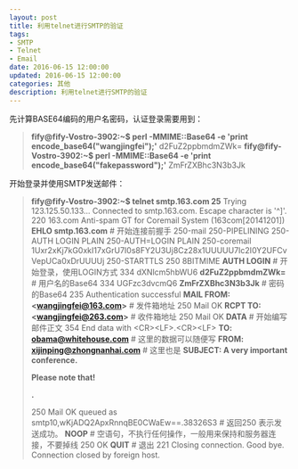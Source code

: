 ```yaml
---
layout: post
title: 利用telnet进行SMTP的验证
tags:
- SMTP
- Telnet
- Email
date: 2016-06-15 12:00:00
updated: 2016-06-15 12:00:00
categories: 其他
description: 利用telnet进行SMTP的验证
---
```

先计算BASE64编码的用户名密码，认证登录需要用到：

>**fify@fify-Vostro-3902:~$ perl -MMIME::Base64 -e 'print encode_base64("wangjingfei");'**
d2FuZ2ppbmdmZWk=
**fify@fify-Vostro-3902:~$ perl -MMIME::Base64 -e 'print encode_base64("fakepassword");'**
ZmFrZXBhc3N3b3Jk

开始登录并使用SMTP发送邮件：

>**fify@fify-Vostro-3902:~$ telnet smtp.163.com 25**
>Trying 123.125.50.133...
>Connected to smtp.163.com.
>Escape character is '^]'.
>220 163.com Anti-spam GT for Coremail System (163com[20141201])
>**EHLO smtp.163.com** # 开始连接前握手
>250-mail
>250-PIPELINING
>250-AUTH LOGIN PLAIN
>250-AUTH=LOGIN PLAIN
>250-coremail 1Uxr2xKj7kG0xkI17xGrU7I0s8FY2U3Uj8Cz28x1UUUUU7Ic2I0Y2UFCvVepUCa0xDrUUUUj
>250-STARTTLS
>250 8BITMIME
>**AUTH LOGIN** # 开始登录，使用LOGIN方式
>334 dXNlcm5hbWU6
>**d2FuZ2ppbmdmZWk=** # 用户名的Base64
>334 UGFzc3dvcmQ6
>**ZmFrZXBhc3N3b3Jk** # 密码的Base64
>235 Authentication successful
>**MAIL FROM: &lt;wangjingfei@163.com&gt;** # 发件箱地址
>250 Mail OK
>**RCPT TO: &lt;wangjingfei@263.com&gt;** # 收件箱地址
>250 Mail OK
>**DATA** # 开始编写邮件正文
>354 End data with &lt;CR&gt;&lt;LF&gt;.&lt;CR&gt;&lt;LF&gt;
>**TO: obama@whitehouse.com** # 这里的数据可以随便写
>**FROM: xijinping@zhongnanhai.com** # 这里也是
>**SUBJECT: A very important conference.**
>
>**Please note that!**
>
>**.**
>
>250 Mail OK queued as smtp10,wKjADQ2ApxRnnqBE0CWaEw==.38326S3 # 返回250 表示发送成功。
>**NOOP** # 空语句，不执行任何操作，一般用来保持和服务器连接，不要掉线
>250 OK
>**QUIT** # 退出
>221 Closing connection. Good bye.
>Connection closed by foreign host.

